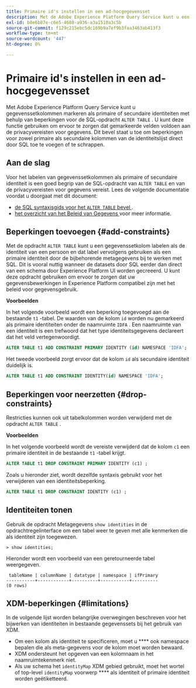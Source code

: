```yaml
---
title: Primaire id's instellen in een ad-hocgegevensset
description: Met de Adobe Experience Platform Query Service kunt u een identiteit of een primaire identiteit voor de gegevenssetvelden van een ad-hocschema rechtstreeks instellen via de SQL-opdracht ALTER TABLE. Het document verklaart hoe te om het ALTER bevel van de LIJST te gebruiken om een primaire identiteit of een secundaire identiteit te plaatsen.
exl-id: b8e6b87e-c6e5-4688-a936-a3a1510a3c5b
source-git-commit: f129c215ebc5dc169b9a7ef9b3faa3463ab413f3
workflow-type: tm+mt
source-wordcount: '447'
ht-degree: 0%

---
```


# Primaire id&#39;s instellen in een ad-hocgegevensset

Met Adobe Experience Platform Query Service kunt u gegevenssetkolommen markeren als primaire of secundaire identiteiten met behulp van beperkingen voor de SQL-opdracht `ALTER TABLE` . U kunt deze functie gebruiken om ervoor te zorgen dat gemarkeerde velden voldoen aan de privacyvereisten voor gegevens. Dit bevel staat u toe om beperkingen voor zowel primaire als secundaire kolommen van de identiteitslijst direct door SQL toe te voegen of te schrappen.

## Aan de slag

Voor het labelen van gegevenssetkolommen als primaire of secundaire identiteit is een goed begrip van de SQL-opdracht van `ALTER TABLE` en van de privacyvereisten voor gegevens vereist. Lees de volgende documentatie voordat u doorgaat met dit document:

* [ de SQL syntaxisgids voor het `ALTER TABLE` bevel ](../sql/syntax.md).
* [ het overzicht van het Beleid van Gegevens ](../../data-governance/home.md) voor meer informatie.

## Beperkingen toevoegen {#add-constraints}

Met de opdracht `ALTER TABLE` kunt u een gegevenssetkolom labelen als de identiteit van een persoon en dat label vervolgens gebruiken als een primaire identiteit door de bijbehorende metagegevens bij te werken met SQL. Dit is vooral nuttig wanneer de datasets door SQL eerder dan direct van een schema door Experience Platform UI worden gecreeerd. U kunt deze opdracht gebruiken om ervoor te zorgen dat uw gegevensbewerkingen in Experience Platform compatibel zijn met het beleid voor gegevensgebruik.

**Voorbeelden**

In het volgende voorbeeld wordt een beperking toegevoegd aan de bestaande `t1` -tabel. De waarden van de kolom `id` worden nu gemarkeerd als primaire identiteiten onder de naamruimte `IDFA` . Een naamruimte van een identiteit is een trefwoord dat het type identiteitsgegevens declareert dat het veld vertegenwoordigt.

```sql
ALTER TABLE t1 ADD CONSTRAINT PRIMARY IDENTITY (id) NAMESPACE 'IDFA';
```

Het tweede voorbeeld zorgt ervoor dat de kolom `id` als secundaire identiteit duidelijk is.

```sql
ALTER TABLE t1 ADD CONSTRAINT IDENTITY(id) NAMESPACE 'IDFA';
```

## Beperkingen voor neerzetten {#drop-constraints}

Restricties kunnen ook uit tabelkolommen worden verwijderd met de opdracht `ALTER TABLE` .

**Voorbeelden**

In het volgende voorbeeld wordt de vereiste verwijderd dat de kolom `c1` een primaire identiteit in de bestaande `t1` -tabel krijgt.

```sql
ALTER TABLE t1 DROP CONSTRAINT PRIMARY IDENTITY (c1) ;
```

Zoals u hieronder ziet, wordt dezelfde syntaxis gebruikt voor het verwijderen van een identiteitsbeperking.

```sql
ALTER TABLE t1 DROP CONSTRAINT IDENTITY (c1) ;
```

## Identiteiten tonen

Gebruik de opdracht Metagegevens `show identities` in de opdrachtregelinterface om een tabel weer te geven met alle kenmerken die als identiteit zijn toegewezen.

```shell
> show identities;
```

Hieronder wordt een voorbeeld van een geretourneerde tabel weergegeven.

```console
 tableName | columnName | datatype | namespace | ifPrimary
-----------+------------+----------+-----------+----------
(0 rows)
```

## XDM-beperkingen {#limitations}

In de volgende lijst worden belangrijke overwegingen beschreven voor het bijwerken van identiteiten in bestaande gegevenssets bij het gebruik van XDM.

* Om een kolom als identiteit te specificeren, moet u **** ook namespace bepalen die als meta-gegevens voor de kolom moet worden bewaard.
* XDM ondersteunt het opgeven van een kolomnaam in het naamruimtekenmerk niet.
* Als uw schema het `identityMap` XDM gebied gebruikt, moet het wortel of top-level `identityMap` voorwerp **** als identiteit of primaire identiteit worden geëtiketteerd.
